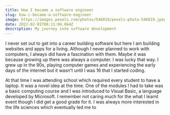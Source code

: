 ```yaml
---
title: How I became a software engineer
slug: how-i-became-a-software-engineer
image: https://images.pexels.com/photos/546819/pexels-photo-546819.jpeg?auto=compress&cs=tinysrgb&dpr=2&h=650&w=940
date: 2022-02-01T08:11:04.664Z
description: My journey into software development
---
```

I never set out to get into a career building software but here I am building websites and apps for a living. Although I never planned to work with computers, I always did have a fascination with them. Maybe it was because growing up there was always a computer. I was lucky that way. I grew up in the 90s, playing computer games and experiencing the early days of the internet but it wasn't until I was 16 that I started coding.

At that time I was attending school which required every student to have a laptop. It was a novel idea at the time. One of the modules I had to take was a basic computing course and I was introduced to Visual Basic, a language developed by Microsoft. I remember not caring much for the what I learnt event though I did get a good grade for it. I was always more interested in the life sciences which eventually led me to